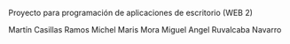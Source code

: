 Proyecto para programación de aplicaciones de escritorio (WEB 2)

Martín Casillas Ramos
Michel Maris Mora
Miguel Angel Ruvalcaba Navarro